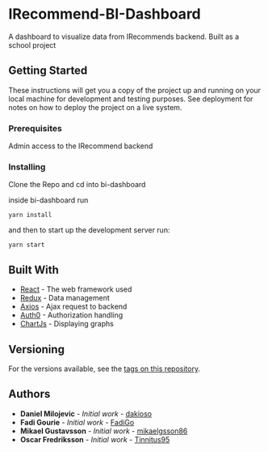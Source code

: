 # IRecommend-BI-Dashboard
A dashboard to visualize data from IRecommends backend.
Built as a school project

## Getting Started

These instructions will get you a copy of the project up and running on your local machine for development and testing purposes. See deployment for notes on how to deploy the project on a live system.

### Prerequisites

Admin access to the IRecommend backend

### Installing

Clone the Repo and cd into bi-dashboard

inside bi-dashboard run

```
yarn install
```
and then to start up the development server run:
```
yarn start
```

## Built With

* [React](https://reactjs.org/) - The web framework used
* [Redux](https://redux.js.org/) - Data management
* [Axios](https://github.com/axios/axios) - Ajax request to backend
* [Auth0](https://auth0.com/) - Authorization handling
* [ChartJs](https://chartjs.org/) - Displaying graphs

## Versioning

For the versions available, see the [tags on this repository](https://github.com/Tinnitus95/IRecommend-BI-Dashboard/tags). 

## Authors

* **Daniel Milojevic** - *Initial work* - [dakioso](https://github.com/dakioso)
* **Fadi Gourie** - *Initial work* - [FadiGo](https://github.com/FadiGo)
* **Mikael Gustavsson** - *Initial work* - [mikaelgsson86](https://github.com/mikaelgsson86)
* **Oscar Fredriksson** - *Initial work* - [Tinnitus95](https://github.com/Tinnitus95)
